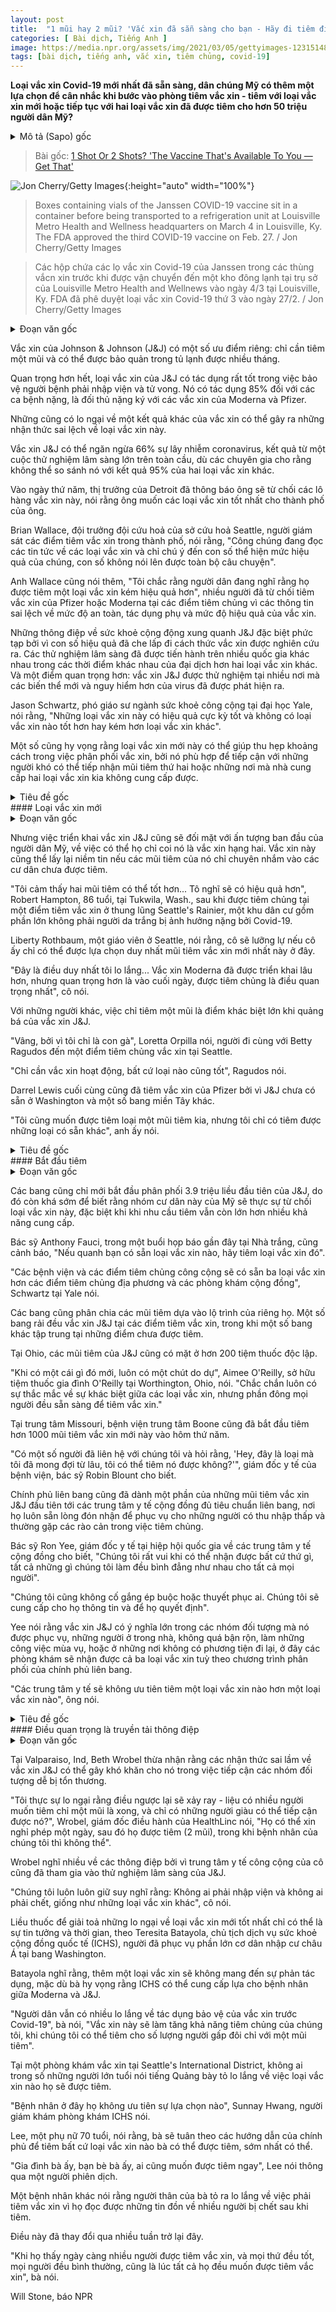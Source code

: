 ```yaml
---
layout: post
title:  "1 mũi hay 2 mũi? 'Vắc xin đã sẵn sàng cho bạn - Hãy đi tiêm đi'"
categories: [ Bài dịch, Tiếng Anh ]
image: https://media.npr.org/assets/img/2021/03/05/gettyimages-1231514867-128bf41481800e96d96f5175821d93f588bd0018-s1600-c85.jpg
tags: [bài dịch, tiếng anh, vắc xin, tiêm chủng, covid-19]
---
```


**Loại vắc xin Covid-19 mới nhất đã sẵn sàng, dân chúng Mỹ có thêm một lựa chọn để cân nhắc khi bước vào phòng tiêm vắc xin - tiêm với loại vắc xin mới hoặc tiếp tục với hai loại vắc xin đã được tiêm cho hơn 50 triệu người dân Mỹ?**

<details>
  <summary>Mô tả (Sapo) gốc</summary>
  <p>As the newest coronavirus vaccine makes its debut, the American public has a new set of deliberations before walking into their vaccine clinic — go with the new arrival or stick with the two vaccines that have already gone into the arms of more than 50 million Americans?</p>
</details>

> Bài gốc: [1 Shot Or 2 Shots? 'The Vaccine That's Available To You — Get That'](https://www.npr.org/2021/03/05/974065532/1-shot-or-2-shots-the-vaccine-thats-available-to-you-get-that)

![Jon Cherry/Getty Images](https://media.npr.org/assets/img/2021/03/05/gettyimages-1231514867-128bf41481800e96d96f5175821d93f588bd0018-s1600-c85.jpg){:height="auto" width="100%"}
> Boxes containing vials of the Janssen COVID-19 vaccine sit in a container before being transported to a refrigeration unit at Louisville Metro Health and Wellness headquarters on March 4 in Louisville, Ky. The FDA approved the third COVID-19 vaccine on Feb. 27. / Jon Cherry/Getty Images

> Các hộp chứa các lọ vắc xin Covid-19 của Janssen trong các thùng vắcn xin trước khi được vận chuyển đến một kho đông lạnh tại trụ sở của Louisville Metro Health and Wellnews vào ngày 4/3 tại Louisville, Ky. FDA đã phê duyệt loại vắc xin Covid-19 thứ 3 vào ngày 27/2. / Jon Cherry/Getty Images

<details>
  <summary>Đoạn văn gốc</summary>
  <p>The Johnson & Johnson vaccine has a few distinct advantages: only one shot is required and it can hold up in a refrigerator for several months.</p>
  <p>Most importantly, the J&J version does very well at keeping people from getting hospitalized and dying. It's 85% effective against severe forms of the disease, which rivals both the Moderna and Pfizer vaccines.</p>
  <p>But there's also concern that another topline result may skew perceptions about the shot.</p>
  <p>The J&J prevents 66% of coronavirus infections, a finding that comes from a large, global clinical trial that experts caution cannot be easily compared to the roughly 95% efficacy observed with the two other vaccines.</p>
  <p>On Thursday, the mayor of Detroit announced he turned down shipments of the vaccine, saying he wanted the "best" vaccines for his city.</p>
  <p>"The public is latching on to some of the headline details about these vaccines and that very simple efficacy number, which, as we know, isn't the full story," said Brian Wallace, a captain with the Seattle Fire Department who oversees the city-run vaccine sites.</p>
  <p>"I'm sure we'll see people that think they're being given a less effective vaccine," said Wallace, who adds that people already decline Pfizer or Moderna at Seattle's vaccine sites based on misinformation about safety, side effects and efficacy.</p>
  <p>Public health messaging around the J&J is especially tricky because the efficacy numbers can obscure nuances about how it was studied. The trials were conducted in different countries during different times of the pandemic than the two other vaccines. And of increasing importance: the J&J was tested in places where new, more dangerous variants of the virus were already circulating.</p>
  <p>"These vaccines are all remarkably effective and there isn't sort of a vaccine that's better or worse than any others," said Jason Schwartz, an assistant professor of public health at Yale University.</p>
  <p>Some hope the new shot could also help further close the equity gap in the rollout, because it's well-suited for reaching underserved populations that can't easily show up for a second shot or get to a provider that offers the two others.</p>
</details>

Vắc xin của Johnson & Johnson (J&J) có một số ưu điểm riêng: chỉ cần tiêm một mũi và có thể được bảo quản trong tủ lạnh được nhiều tháng.

Quan trọng hơn hết, loại vắc xin của J&J có tác dụng rất tốt trong việc bảo vệ người bệnh phải nhập viện và tử vong. Nó có tác dụng 85% đối với các ca bệnh nặng, là đối thủ nặng ký với các vắc xin của Moderna và Pfizer.

Những cũng có lo ngại về một kết quả khác của vắc xin có thể gây ra những nhận thức sai lệch về loại vắc xin này.

Vắc xin J&J có thể ngăn ngừa 66% sự lây nhiễm coronavirus, kết quả từ một cuộc thử nghiệm lâm sàng lớn trên toàn cầu, dù các chuyên gia cho rằng không thể so sánh nó với kết quả 95% của hai loại vắc xin khác.

Vào ngày thứ năm, thị trưởng của Detroit đã thông báo ông sẽ từ chối các lô hàng vắc xin này, nói rằng ông muốn các loại vắc xin tốt nhất cho thành phố của ông.

Brian Wallace, đội trưởng đội cứu hoả của sở cứu hoả Seattle, người giám sát các điểm tiêm vắc xin trong thành phố, nói rằng, "Công chúng đang đọc các tin tức về các loại vắc xin và chỉ chú ý đến con số thể hiện mức hiệu quả của chúng, con số không nói lên được toàn bộ câu chuyện".

Anh Wallace cũng nói thêm, "Tôi chắc rằng người dân đang nghĩ rằng họ được tiêm một loại vắc xin kém hiệu quả hơn", nhiều người đã từ chối tiêm vắc xin của Pfizer hoặc Moderna tại các điểm tiêm chủng vì các thông tin sai lệch về mức độ an toàn, tác dụng phụ và mức độ hiệu quả của vắc xin.

Những thông điệp về sức khoẻ cộng động xung quanh J&J đặc biệt phức tạp bởi vì con số hiệu quả đã che lấp đi cách thức vắc xin được nghiên cứu ra. Các thử nghiệm lâm sàng đã được tiến hành trên nhiều quốc gia khác nhau trong các thời điểm khác nhau của đại dịch hơn hai loại vắc xin khác. Và một điểm quan trọng hơn: vắc xin J&J được thử nghiệm tại nhiều nơi mà các biến thể mới và nguy hiểm hơn của virus đã được phát hiện ra.

Jason Schwartz, phó giáo sư ngành sức khoẻ công cộng tại đại học Yale, nói rằng, "Những loại vắc xin này có hiệu quả cực kỳ tốt và không có loại vắc xin nào tốt hơn hay kém hơn loại vắc xin khác".

Một số cũng hy vọng rằng loại vắc xin mới này có thể giúp thu hẹp khoảng cách trong việc phân phối vắc xin, bởi nó phù hợp để tiếp cận với những người khó có thể tiếp nhận mũi tiêm thứ hai hoặc những nơi mà nhà cung cấp hai loại vắc xin kia không cung cấp được.

<details>
  <summary>Tiêu đề gốc</summary>
  <p>New arrival</p>
</details>
#### Loại vắc xin mới

<details>
  <summary>Đoạn văn gốc</summary>
  <p>But the J&J rollout will also have to contend with Americans' early impressions, including the chance that some may see it as second-rate. It's a narrative that could gain momentum if the doses appear to target only certain, underserved populations.</p>
  <p>"I kind of feel like the two shot would be better... I think it would be more of a boost," said 86-year-old Robert Hampton of Tukwila, Wash., after getting vaccinated at a city-run clinic in Seattle's Rainier Valley, a majority non-white neighborhood hard hit by COVID-19.</p>
  <p>Liberty Rothbaum, a Seattle teacher, said she might have hesitated if she had shown up to find only the very newest shot available there.</p>
  <p>"That's the only one I was a little worried about... Moderna's been around a little bit longer, but at the end of the day, being vaccinated is the most important thing," she said.</p>
  <p>For others, though, the prospect of only one encounter with a needle is a big selling point for the J&J vaccine.</p>
  <p>"Yeah, because I'm chicken," said Loretta Orpilla who was accompanied to the Seattle vaccine site by Betty Ragudos.</p>
  <p>"Just as long as it works [the vaccine] any one is fine by me," Ragudos said.</p>
  <p>Darrel Lewis ended up with the Pfizer shot because the J&J wasn't yet available in Washington and some other Western states.</p>
  <p>"I kind of wanted to get the one shot deal, but I just took what was out there," he said.</p>
</details>

Nhưng việc triển khai vắc xin J&J cũng sẽ đối mặt với ấn tượng ban đầu của người dân Mỹ, về việc có thể họ chỉ coi nó là vắc xin hạng hai. Vắc xin này cũng thể lấy lại niềm tin nếu các mũi tiêm của nó chỉ chuyên nhắm vào các cư dân chưa được tiêm.

"Tôi cảm thấy hai mũi tiêm có thể tốt hơn... Tô nghĩ sẽ có hiệu quả hơn", Robert Hampton, 86 tuổi, tại Tukwila, Wash., sau khi được tiêm chủng tại một điểm tiêm vắc xin ở thung lũng Seattle's Rainier, một khu dân cư gồm phần lớn không phải người da trắng bị ảnh hưởng nặng bởi Covid-19.

Liberty Rothbaum, một giáo viên ở Seattle, nói rằng, cô sẽ lưỡng lự nếu cô ấy chỉ có thể được lựa chọn duy nhất mũi tiêm vắc xin mới nhất này ở đây.

"Đây là điều duy nhất tôi lo lắng... Vắc xin Moderna đã được triển khai lâu hơn, nhưng quan trọng hơn là vào cuối ngày, được tiêm chủng là điều quan trọng nhất", cô nói.

Với những người khác, việc chỉ tiêm một mũi là điểm khác biệt lớn khi quảng bá của vắc xin J&J.

"Vâng, bởi vì tôi chỉ là con gà", Loretta Orpilla nói, người đi cùng với Betty Ragudos đến một điểm tiêm chủng vắc xin tại Seattle.

"Chỉ cần vắc xin hoạt động, bất cứ loại nào cũng tốt", Ragudos nói.

Darrel Lewis cuối cùng cũng đã tiêm vắc xin của Pfizer bởi vì J&J chưa có sẵn ở Washington và một số bang miền Tây khác.

"Tôi cũng muốn được tiêm loại một mũi tiêm kia, nhưng tôi chỉ có tiêm được những loại có sẵn khác", anh ấy nói.

<details>
  <summary>Tiêu đề gốc</summary>
  <p>Shots begin</p>
</details>
#### Bắt đầu tiêm

<details>
  <summary>Đoạn văn gốc</summary>
  <p>States only just started doling out the initial 3.9 million doses of the J&J shot, so it's too early to know whether any sizable group of Americans might actually refuse the vaccine, especially when demand for shots still far outstrips supply.</p>
  <p>"The vaccine that's available to you — get that vaccine," urged the NIH's Dr. Anthony Fauci at a recent White House briefing.</p>
  <p>"There's a place for all three vaccines from hospitals to mass vaccination sites to more local sites and community based clinics," Yale's Schwartz said.</p>
  <p>States are dividing up the doses according to their own roadmaps. Some are spreading them evenly among established vaccine sites, while others are focusing more on underserved areas.</p>
  <p>In Ohio, the J&J shots also went to more than 200 independent pharmacies.</p>
  <p>"There's a little hesitancy anytime something is new," said Aimee O'Reilly, who owns O'Reilly Family Pharmacy in Worthington, Ohio. "They were certainly curious as to the differences, but overall people were excited to get their doses."</p>
  <p>In mid-Missouri, Boone Hospital Center gave out its first 1,000 shots of the new vaccine on Thursday.</p>
  <p>"We actually had some people contact us and say, 'hey, this was the one I was waiting for, can I get in?' " says the hospital's chief medical officer Dr. Robin Blount.</p>
  <p>The federal government has also set aside a share of the first J&J doses for federally qualified community health centers — a welcome infusion for the clinics, which care for people who are lower income and often face barriers to getting vaccinated.</p>
  <p>"We're excited to have anything and they're all equal in terms of doing what we need to do," said Dr. Ron Yee, chief medical officer for the National Association of Community Health Centers.</p>
  <p>"We're not going to force anybody or try to cajole or convince somebody. We want to give them the information, let them decide."</p>
  <p>Yee said the J&J vaccine makes sense for the groups they serve — people who are homebound, unsheltered, moving around for seasonal work or in places without access to transportation — but clinics will get a mix of all three vaccines through the federal distribution program.</p>
  <p>"It's not like the health centers are only going to get one vaccine that's superior or inferior to the other ones," he said.</p>
</details>

Các bang cũng chỉ mới bắt đầu phân phối 3.9 triệu liều đầu tiên của J&J, do đó còn khá sớm để biết rằng nhóm cư dân này của Mỹ sẽ thực sự từ chối loại vắc xin này, đặc biệt khi khi nhu cầu tiêm vẫn còn lớn hơn nhiều khả năng cung cấp.

Bác sỹ Anthony Fauci, trong một buổi họp báo gần đây tại Nhà trắng, cũng cảnh báo, "Nếu quanh bạn có sẵn loại vắc xin nào, hãy tiêm loại vắc xin đó".

"Các bệnh viện và các điểm tiêm chủng công cộng sẽ có sẵn ba loại vắc xin hơn các điểm tiêm chủng địa phương và các phòng khám cộng đồng", Schwartz tại Yale nói.

Các bang cũng phân chia các mũi tiêm dựa vào lộ trình của riêng họ. Một số bang rải đều vắc xin J&J tại các điểm tiêm vắc xin, trong khi một số bang khác tập trung tại những điểm chưa được tiêm.

Tại Ohio, các mũi tiêm của J&J cũng có mặt ở hơn 200 tiệm thuốc độc lập.

"Khi có một cái gì đó mới, luôn có một chút do dự", Aimee O'Reilly, sở hữu tiệm thuốc gia đình O'Reilly tại Worthington, Ohio, nói. "Chắc chắn luôn có sự thắc mắc về sự khác biệt giữa các loại vắc xin, nhưng phần đông mọi người đều sẵn sàng để tiêm vắc xin."

Tại trung tâm Missouri, bệnh viện trung tâm Boone cũng đã bắt đầu tiêm hơn 1000 mũi tiêm vắc xin mới này vào hôm thứ năm.

"Có một số người đã liên hệ với chúng tôi và hỏi rằng, 'Hey, đây là loại mà tôi đã mong đợi từ lâu, tôi có thể tiêm nó được không?'", giám đốc y tế của bệnh viện, bác sỹ Robin Blount cho biết.

Chính phủ liên bang cũng đã dành một phần của những mũi tiêm vắc xin J&J đầu tiên tới các trung tâm y tế cộng đồng đủ tiêu chuẩn liên bang, nơi họ luôn sẵn lòng đón nhận để phục vụ cho những người có thu nhập thấp và thường gặp các rào cản trong việc tiêm chủng.

Bác sỹ Ron Yee, giám đốc y tế tại hiệp hội quốc gia về các trung tâm y tế cộng đồng cho biết, "Chúng tôi rất vui khi có thể nhận được bất cứ thứ gì, tất cả những gì chúng tôi làm đều bình đẳng như nhau cho tất cả mọi người".

"Chúng tôi cũng không cố gắng ép buộc hoặc thuyết phục ai. Chúng tôi sẽ cung cấp cho họ thông tin và để họ quyết định".

Yee nói rằng vắc xin J&J có ý nghĩa lớn trong các nhóm đối tượng mà nó được phục vụ, những người ở trong nhà, không quá bận rộn, làm những công việc mùa vụ, hoặc ở những nơi không có phương tiện đi lại, ở đây các phòng khám sẽ nhận được cả ba loại vắc xin tuỳ theo chương trình phân phối của chính phủ liên bang.

"Các trung tâm y tế sẽ không ưu tiên tiêm một loại vắc xin nào hơn một loại vắc xin nào", ông nói.

<details>
  <summary>Tiêu đề gốc</summary>
  <p>Messaging is key</p>
</details>
#### Điều quan trọng là truyền tải thông điệp

<details>
  <summary>Đoạn văn gốc</summary>
  <p>In Valparaiso, Ind., Beth Wrobel acknowledges that misperceptions about the J&J shot could derail efforts to reach vulnerable groups.</p>
  <p>"But I'm actually concerned the opposite is going to happen — will lots of people want the one and done and it goes to rich people?" wondered Wrobel, who's CEO of HealthLinc. "They can take a day off of work, they can make it [for two shots] — our patients' can't."</p>
  <p>Wrobel has thought a lot about messaging because her community health center was part of the J&J clinical trial.</p>
  <p>"We're going to keep coming back to: no one got hospitalized and no one died, just like the other ones [vaccines]," she said.</p>
  <p>The best antidotes to possible concerns about a new vaccine are trust and time, said Teresita Batayola, president of International Community Health Services (ICHS), which serves a large Asian immigrant population in Washington state.</p>
  <p>Batayola thinks adding another vaccine is unlikely to backfire, although she hopes ICHS can offer both the Moderna and J&J so patients have a choice.</p>
  <p>"People are still more concerned about being protected against COVID-19," she said."It will just increase our capability, we can vaccinate twice as many people with just a one shot dose."</p>
  <p>At a recent vaccine clinic in Seattle's International District, none of the predominantly Canotonese-speaking older adults expressed concern about which shot they were getting.</p>
  <p>"Patients don't have a preference," said Sunny Hwang, who oversees the ICHS clinic.</p>
  <p>Lee, a woman in her 70s, said she followed the government advice to get whichever vaccine you can, as soon as you can.</p>
  <p>"Her family, her friends — everyone wants to get a vaccine shot," Lee said speaking through a translator.</p>
  <p>Another patient said her relatives were initially nervous about taking any vaccine because of rumors that people would drop dead after getting shot.</p>
  <p>This changed as the weeks went by.</p>
  <p>"They saw a lot of people get the vaccine, and everything is okay, everybody is fine and then everybody wants to get it," she said.</p>
</details>

Tại Valparaiso, Ind, Beth Wrobel thừa nhận rằng các nhận thức sai lầm về vắc xin J&J có thể gây khó khăn cho nó trong việc tiếp cận các nhóm đối tượng dễ bị tổn thương.

"Tôi thực sự lo ngại rằng điều ngược lại sẽ xảy ray - liệu có nhiều người muốn tiêm chỉ một mũi là xong, và chỉ có những người giàu có thể tiếp cận được nó?", Wrobel, giám đốc điều hành của HealthLinc nói, "Họ có thể xin nghỉ phép một ngày, sau đó họ được tiêm (2 mũi), trong khi bệnh nhân của chúng tôi thì không thể".

Wrobel nghĩ nhiều về các thông điệp bởi vì trung tâm y tế công cộng của cô cũng đã tham gia vào thử nghiệm lâm sàng của J&J.

"Chúng tôi luôn luôn giữ suy nghĩ rằng: Không ai phải nhập viện và không ai phải chết, giống như những loại vắc xin khác", cô nói.

Liều thuốc để giải toả những lo ngại về loại vắc xin mới tốt nhất chỉ có thể là sự tin tưởng và thời gian, theo Teresita Batayola, chủ tịch dịch vụ sức khoẻ cộng đồng quốc tế (ICHS), người đã phục vụ phần lớn cơ dân nhập cư châu Á tại bang Washington.

Batayola nghĩ rằng, thêm một loại vắc xin sẽ không mang đến sự phản tác dụng, mặc dù bà hy vọng rằng ICHS có thể cung cấp lựa cho bệnh nhân giữa Moderna và J&J.

"Người dân vẫn có nhiều lo lắng về tác dụng bảo vệ của vắc xin trước Covid-19", bà nói, "Vắc xin này sẽ làm tăng khả năng tiêm chủng của chúng tôi, khi chúng tôi có thể tiêm cho số lượng người gấp đôi chỉ với một mũi tiêm".

Tại một phòng khám vắc xin tại Seattle's International District, không ai trong số những người lớn tuổi nói tiếng Quảng bày tỏ lo lắng về việc loại vắc xin nào họ sẽ được tiêm.

"Bệnh nhân ở đây họ không ưu tiên sự lựa chọn nào", Sunnay Hwang, người giám khám phòng khám ICHS nói.

Lee, một phụ nữ 70 tuổi, nói rằng, bà sẽ tuân theo các hướng dẫn của chính phủ để tiêm bất cứ loại vắc xin nào bà có thể được tiêm, sớm nhất có thể.

"Gia đình bà ấy, bạn bè bà ấy, ai cũng muốn được tiêm ngay", Lee nói thông qua một người phiên dịch.

Một bệnh nhân khác nói rằng người thân của bà tỏ ra lo lắng về việc phải tiêm vắc xin vì họ đọc được những tin đồn về nhiều người bị chết sau khi tiêm.

Điều này đã thay đổi qua nhiều tuần trở lại đây.

"Khi họ thấy ngày càng nhiều người được tiêm vắc xin, và mọi thứ đều tốt, mọi người đều bình thường, cũng là lúc tất cả họ đều muốn được tiêm vắc xin", bà nói.

Will Stone, báo NPR 